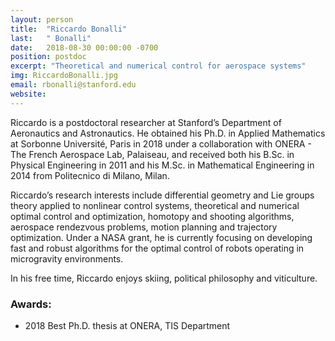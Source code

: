 ```yaml
---
layout: person
title:  "Riccardo Bonalli"
last:   " Bonalli"
date:   2018-08-30 00:00:00 -0700
position: postdoc
excerpt: "Theoretical and numerical control for aerospace systems"
img: RiccardoBonalli.jpg
email: rbonalli@stanford.edu
website: 
---
```


Riccardo is a postdoctoral researcher at Stanford’s Department of Aeronautics and Astronautics. He obtained his Ph.D. in Applied Mathematics at Sorbonne Université, Paris in 2018 under a collaboration with ONERA - The French Aerospace Lab, Palaiseau, and received both his B.Sc. in Physical Engineering in 2011 and his M.Sc. in Mathematical Engineering in 2014 from Politecnico di Milano, Milan.

Riccardo’s research interests include differential geometry and Lie groups theory applied to nonlinear control systems, theoretical and numerical optimal control and optimization, homotopy and shooting algorithms, aerospace rendezvous problems, motion planning and trajectory optimization. Under a NASA grant, he is currently focusing on developing fast and robust algorithms for the optimal control of robots operating in microgravity environments.

In his free time, Riccardo enjoys skiing, political philosophy and viticulture.

### Awards:
- 2018 Best Ph.D. thesis at ONERA, TIS Department
